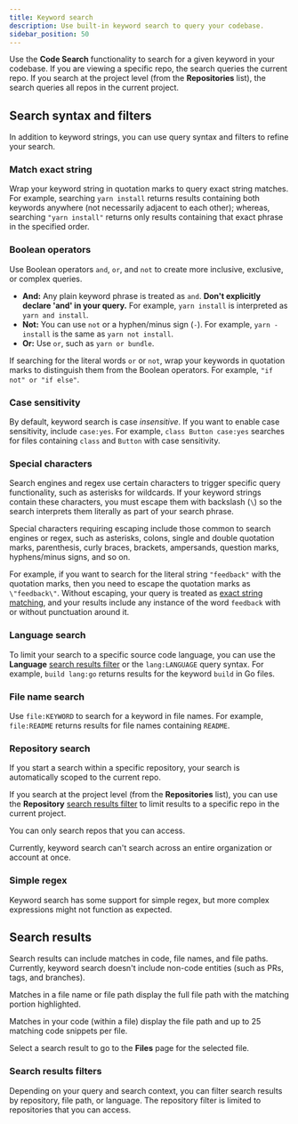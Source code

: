 ```yaml
---
title: Keyword search
description: Use built-in keyword search to query your codebase.
sidebar_position: 50
---
```


Use the **Code Search** functionality to search for a given keyword in your codebase. If you are viewing a specific repo, the search queries the current repo. If you search at the project level (from the **Repositories** list), the search queries all repos in the current project.

## Search syntax and filters

In addition to keyword strings, you can use query syntax and filters to refine your search.

### Match exact string

Wrap your keyword string in quotation marks to query exact string matches. For example, searching `yarn install` returns results containing both keywords anywhere (not necessarily adjacent to each other); whereas, searching `"yarn install"` returns only results containing that exact phrase in the specified order.

### Boolean operators

Use Boolean operators `and`, `or`, and `not` to create more inclusive, exclusive, or complex queries.

* **And:** Any plain keyword phrase is treated as `and`. **Don't explicitly declare 'and' in your query.** For example, `yarn install` is interpreted as `yarn and install`.
* **Not:** You can use `not` or a hyphen/minus sign (`-`). For example, `yarn -install` is the same as `yarn not install`.
* **Or:** Use `or`, such as `yarn or bundle`.

If searching for the literal words `or` or `not`, wrap your keywords in quotation marks to distinguish them from the Boolean operators. For example, `"if not" or "if else"`.

### Case sensitivity

By default, keyword search is case *insensitive*. If you want to enable case sensitivity, include `case:yes`. For example, `class Button case:yes` searches for files containing `class` and `Button` with case sensitivity.

### Special characters

Search engines and regex use certain characters to trigger specific query functionality, such as asterisks for wildcards. If your keyword strings contain these characters, you must escape them with backslash (`\`) so the search interprets them literally as part of your search phrase.

Special characters requiring escaping include those common to search engines or regex, such as asterisks, colons, single and double quotation marks, parenthesis, curly braces, brackets, ampersands, question marks, hyphens/minus signs, and so on.

For example, if you want to search for the literal string `"feedback"` with the quotation marks, then you need to escape the quotation marks as `\"feedback\"`. Without escaping, your query is treated as [exact string matching](#match-exact-string), and your results include any instance of the word `feedback` with or without punctuation around it.

### Language search

To limit your search to a specific source code language, you can use the **Language** [search results filter](#search-results-filters) or the `lang:LANGUAGE` query syntax. For example, `build lang:go` returns results for the keyword `build` in Go files.

### File name search

Use `file:KEYWORD` to search for a keyword in file names. For example, `file:README` returns results for file names containing `README`.

### Repository search

If you start a search within a specific repository, your search is automatically scoped to the current repo.

If you search at the project level (from the **Repositories** list), you can use the **Repository** [search results filter](#search-results-filters) to limit results to a specific repo in the current project.

You can only search repos that you can access.

Currently, keyword search can't search across an entire organization or account at once.

### Simple regex

Keyword search has some support for simple regex, but more complex expressions might not function as expected.

## Search results

Search results can include matches in code, file names, and file paths. Currently, keyword search doesn't include non-code entities (such as PRs, tags, and branches).

Matches in a file name or file path display the full file path with the matching portion highlighted.

Matches in your code (within a file) display the file path and up to 25 matching code snippets per file.

Select a search result to go to the **Files** page for the selected file.

### Search results filters

Depending on your query and search context, you can filter search results by repository, file path, or language. The repository filter is limited to repositories that you can access.
